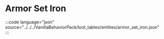 # Armor Set Iron

:::code language="json" source="../../../VanillaBehaviorPack/loot_tables/entities/armor_set_iron.json":::